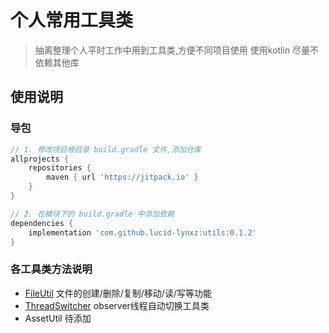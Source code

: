 # 个人常用工具类

> 抽离整理个人平时工作中用到工具类,方便不同项目使用
> 使用kotlin
> 尽量不依赖其他库

## 使用说明

### 导包
```gradle
// 1. 修改项目根目录 build.gradle 文件,添加仓库
allprojects {
    repositories {
        maven { url 'https://jitpack.io' }
    }
}

// 2. 在模块下的 build.gradle 中添加依赖
dependencies {
    implementation 'com.github.lucid-lynxz:utils:0.1.2'
}
```

### 各工具类方法说明

* [FileUtil](doc/README_Fileutil.md) 文件的创建/删除/复制/移动/读/写等功能
* [ThreadSwitcher](doc/README_ThreadSwitcher.md) observer线程自动切换工具类
* AssetUtil 待添加